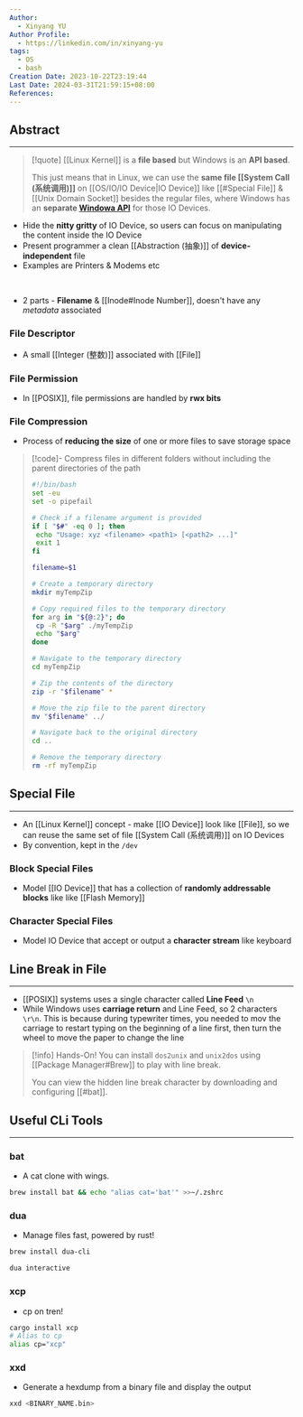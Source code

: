 ```yaml
---
Author:
  - Xinyang YU
Author Profile:
  - https://linkedin.com/in/xinyang-yu
tags:
  - OS
  - bash
Creation Date: 2023-10-22T23:19:44
Last Date: 2024-03-31T21:59:15+08:00
References: 
---
```


## Abstract

---
>[!quote]
> [[Linux Kernel]] is a **file based** but Windows is an **API based**.
> 
> This just means that in Linux, we can use the **same file [[System Call (系统调用)]]** on [[OS/IO/IO Device|IO Device]] like [[#Special File]] & [[Unix Domain Socket]] besides the regular files, where Windows has an **separate [Windowa API](https://youtu.be/AJVtFae1kWk?si=IA2sWrmKoNjIzBnO)** for those IO Devices.

- Hide the **nitty gritty** of IO Device, so users can focus on manipulating the content inside the IO Device
- Present programmer a clean [[Abstraction (抽象)]] of **device-independent** file
- Examples are Printers & Modems etc
</br>

- 2 parts - **Filename** & [[Inode#Inode Number]], doesn't have any _metadata_ associated
### File Descriptor
- A small [[Integer (整数)]] associated with [[File]]
### File Permission
- In [[POSIX]], file permissions are handled by **rwx bits**

### File Compression
- Process of **reducing the size** of one or more files to save storage space

>[!code]- Compress files in different folders without  including the parent directories of the path
>```bash
>#!/bin/bash
>set -eu
>set -o pipefail
>
># Check if a filename argument is provided
>if [ "$#" -eq 0 ]; then
>  echo "Usage: xyz <filename> <path1> [<path2> ...]"
>  exit 1
>fi
>
>filename=$1
>
># Create a temporary directory
>mkdir myTempZip
>
># Copy required files to the temporary directory
>for arg in "${@:2}"; do
>  cp -R "$arg" ./myTempZip
>  echo "$arg"
>done
>
># Navigate to the temporary directory
>cd myTempZip
>
># Zip the contents of the directory
>zip -r "$filename" *
>
># Move the zip file to the parent directory
>mv "$filename" ../
>
># Navigate back to the original directory
>cd ..
>
># Remove the temporary directory
>rm -rf myTempZip
>```

## Special File
---

- An [[Linux Kernel]] concept - make [[IO Device]] look like [[File]], so we can reuse the same set of file [[System Call (系统调用)]] on IO Devices
- By convention, kept in the `/dev`

### Block Special Files
- Model [[IO Device]] that has a collection of **randomly addressable blocks** like like [[Flash Memory]]

### Character Special Files
- Model IO Device that accept or output a **character stream** like keyboard

## Line Break in File
---
- [[POSIX]] systems uses a single character called **Line Feed** `\n`
- While Windows uses **carriage return** and Line Feed, so 2 characters `\r\n`. This is because during typewriter times, you needed to mov the carriage to restart typing on the beginning of a line first, then turn the wheel to move the paper to change the line

>[!info] Hands-On!
>You can install `dos2unix` and `unix2dos` using [[Package Manager#Brew]] to play with line break.
>
> You can view the hidden line break character by downloading and configuring [[#bat]].

## Useful CLi Tools
---
### bat
- A cat clone with wings.
```bash
brew install bat && echo "alias cat='bat'" >>~/.zshrc
```

### dua
- Manage files fast, powered by rust!
```bash
brew install dua-cli

dua interactive
```

### xcp
- cp on tren!
```bash
cargo install xcp
# Alias to cp
alias cp="xcp"
```

### xxd
- Generate a hexdump from a binary file and display the output
```bash 
xxd <BINARY_NAME.bin>
```






